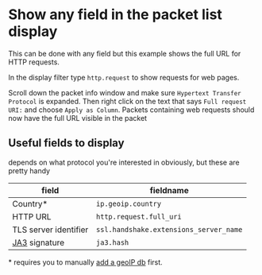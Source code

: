 # Show any field in the packet list display

This can be done with any field but this example shows the full URL for HTTP requests.

In the display filter type `http.request` to show requests for web pages.

Scroll down the packet info window and make sure `Hypertext Transfer Protocol` is expanded. Then right click on the text that says `Full request URI:` and choose `Apply as Column`. Packets containing web requests should now have the full URL visible in the packet 

## Useful fields to display
depends on what protocol you're interested in obviously, but these are pretty handy

field | fieldname
----|---
Country* | `ip.geoip.country`
HTTP URL| `http.request.full_uri`
TLS server identifier| `ssl.handshake.extensions_server_name`
[JA3](ja3.md) signature| `ja3.hash`

\* requires you to manually [add a geoIP db](https://wiki.wireshark.org/HowToUseGeoIP) first.
